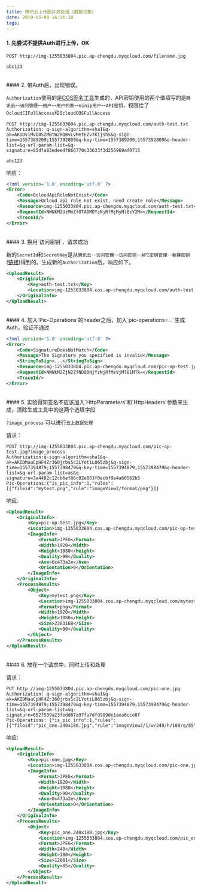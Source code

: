```yaml
---
title: 腾讯云上传图片并处理（数据万象）
date: 2019-05-09 16:26:38
tags:
---
```


#### 1. 先尝试不提供Auth进行上传，OK

```http
POST http://img-1255033804.pic.ap-chengdu.myqcloud.com/filename.jpg

abc123
```

<br>
#### 2. 带Auth后，出现错误。

`Authorization`使用的是[COS签名工具][1]生成的，API密钥使用的两个值填写的是`腾讯云`--`访问管理`--`用户`--`用户列表`--`minip用户`--`API密钥`，权限给了`QcloudCIFullAccess`和`QcloudCOSFullAccess`

```http
POST http://img-1255033804.pic.ap-chengdu.myqcloud.com/auth-test.txt
Authorization: q-sign-algorithm=sha1&q-ak=AKIDviMvO4SZMBtW2RQWvLvMetEZv7KijshS&q-sign-time=1557389209;1557392809&q-key-time=1557389209;1557392809&q-header-list=&q-url-param-list=&q-signature=85dfa83edeedf866770c33633f3d256969af0715

abc123
```

响应：

```xml
<?xml version='1.0' encoding='utf-8' ?>
<Error>
    <Code>QcloudApiRoleNotExist</Code>
    <Message>Qcloud api role not exist, need create role</Message>
    <Resource>img-1255033804.pic.ap-chengdu.myqcloud.com/auth-test.txt</Resource>
    <RequestId>NWNkM2UzMmZfOTA0MDYzNjRfMjMyNl8zY2M=</RequestId>
    <TraceId/>
</Error>
```

<br>
#### 3. 换用`访问密钥`，请求成功

新的`SecretId`和`SecretKey`是从`腾讯云`--`访问管理`--`访问密钥`--`API密钥管理`--`新建密钥`([链接][2])得到的。生成新的`Authorization`后，响应如下。

```xml
<UploadResult>
    <OriginalInfo>
        <Key>auth-test.txt</Key>
        <Location>img-1255033804.cos.ap-chengdu.myqcloud.com/auth-test.txt</Location>
    </OriginalInfo>
</UploadResult>
```

<br>
#### 4. 加入`Pic-Operations`的header之后，加入`pic-operations=...`生成Auth，验证不通过

```xml
<?xml version='1.0' encoding='utf-8' ?>
<Error>
    <Code>SignatureDoesNotMatch</Code>
    <Message>The Signature you specified is invalid</Message>
    <StringToSign>...</StringToSign>
    <Resource>img-1255033804.pic.ap-chengdu.myqcloud.com/pic-op-test.jpg</Resource>
    <RequestId>NWNkM2ZjN2ZfNDQ0NjYzNjRfMzVjMl81MTk=</RequestId>
    <TraceId/>
</Error>
```

<br>
#### 5. 实验得知签名不应该加入`HttpParameters`和`HttpHeaders`参数来生成，清除生成工具中的这两个选填字段

`?image_process` 可以进行`云上数据处理`  

请求：

```http
POST http://img-1255033804.pic.ap-chengdu.myqcloud.com/pic-op-test.jpg?image_process
Authorization:q-sign-algorithm=sha1&q-ak=AKIDMauCpHF4Zr360jrbs5c2LYotiL065zbj&q-sign-time=1557394879;1557398479&q-key-time=1557394879;1557398479&q-header-list=&q-url-param-list=as&q-signature=3a4482c12cb6ef86c92e853f0ecbf9e4a60562b5
Pic-Operations:{"is_pic_info":1,"rules":[{"fileid":"mytest.png","rule":"imageView2/format/png"}]}
```

响应:

```xml
<UploadResult>
    <OriginalInfo>
        <Key>pic-op-test.jpg</Key>
        <Location>img-1255033804.cos.ap-chengdu.myqcloud.com/pic-op-test.jpg</Location>
        <ImageInfo>
            <Format>JPEG</Format>
            <Width>1920</Width>
            <Height>1080</Height>
            <Quality>90</Quality>
            <Ave>0x473a2e</Ave>
            <Orientation>0</Orientation>
        </ImageInfo>
    </OriginalInfo>
    <ProcessResults>
        <Object>
            <Key>mytest.png</Key>
            <Location>img-1255033804.cos.ap-chengdu.myqcloud.com/mytest.png</Location>
            <Format>png</Format>
            <Width>1920</Width>
            <Height>1080</Height>
            <Size>2383168</Size>
            <Quality>90</Quality>
        </Object>
    </ProcessResults>
</UploadResult>
```

<br>
#### 6. 放在一个请求中，同时上传和处理


请求：

```http
PUT http://img-1255033804.pic.ap-chengdu.myqcloud.com/pic-one.jpg
Authorization: q-sign-algorithm=sha1&q-ak=AKIDMauCpHF4Zr360jrbs5c2LYotiL065zbj&q-sign-time=1557394879;1557398479&q-key-time=1557394879;1557398479&q-header-list=&q-url-param-list=&q-signature=652f539a23fedd67a97fa7dfd909de1aea6cce8f
Pic-Operations: {"is_pic_info":1,"rules":[{"fileid":"pic_one.240x180.jpg","rule":"imageView2/1/w/240/h/180/q/85"}]}
```

响应:

```xml
<UploadResult>
    <OriginalInfo>
        <Key>pic-one.jpg</Key>
        <Location>img-1255033804.cos.ap-chengdu.myqcloud.com/pic-one.jpg</Location>
        <ImageInfo>
            <Format>JPEG</Format>
            <Width>1920</Width>
            <Height>1080</Height>
            <Quality>90</Quality>
            <Ave>0x473a2e</Ave>
            <Orientation>0</Orientation>
        </ImageInfo>
    </OriginalInfo>
    <ProcessResults>
        <Object>
            <Key>pic_one.240x180.jpg</Key>
            <Location>img-1255033804.cos.ap-chengdu.myqcloud.com/pic_one.240x180.jpg</Location>
            <Format>JPEG</Format>
            <Width>240</Width>
            <Height>180</Height>
            <Size>12081</Size>
            <Quality>85</Quality>
        </Object>
    </ProcessResults>
</UploadResult>
```



[1]: https://cos5.cloud.tencent.com/static/cos-sign/
[2]: https://console.cloud.tencent.com/cam/capi
